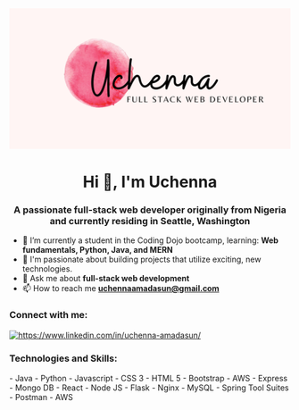 <img src="Rustic Minimal Wedding Print Banner.jpg"/>




<h1 align="center">Hi 👋, I'm Uchenna</h1>
<h3 align="center">A passionate full-stack web developer originally from Nigeria and currently residing in Seattle, Washington</h3>

- 🌱 I’m currently a student in the Coding Dojo bootcamp, learning: **Web fundamentals, Python, Java, and MERN**
- :pinched_fingers: I'm passionate about building projects that utilize exciting, new technologies.
- 💬 Ask me about **full-stack web development**
- 📫 How to reach me **uchennaamadasun@gmail.com**

<h3 align="left">Connect with me:</h3>
<p align="left">
<a href="https://linkedin.com/in/https://www.linkedin.com/in/uchenna-amadasun/" target="blank"><img align="center" src="https://raw.githubusercontent.com/rahuldkjain/github-profile-readme-generator/master/src/images/icons/Social/linked-in-alt.svg" alt="https://www.linkedin.com/in/uchenna-amadasun/" height="30" width="40" /></a>
</p>

<h3 align="left">Technologies and Skills:</h3>
- Java
- Python
- Javascript
- CSS 3
- HTML 5
- Bootstrap
- AWS
- Express
- Mongo DB
- React
- Node JS
- Flask
- Nginx
- MySQL
- Spring Tool Suites
- Postman
- AWS
